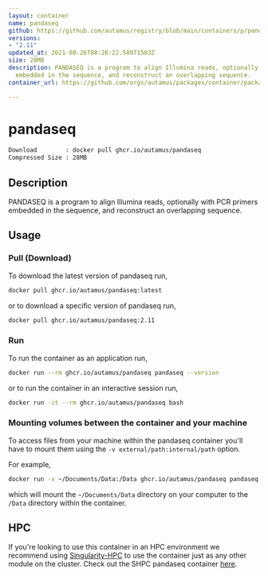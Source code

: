 ```yaml
---
layout: container
name: pandaseq
github: https://github.com/autamus/registry/blob/main/containers/p/pandaseq/spack.yaml
versions:
- "2.11"
updated_at: 2021-08-26T08:26:22.58971503Z
size: 28MB
description: PANDASEQ is a program to align Illumina reads, optionally with PCR primers
  embedded in the sequence, and reconstruct an overlapping sequence.
container_url: https://github.com/orgs/autamus/packages/container/package/pandaseq

---
```

# pandaseq
```bash 
Download        : docker pull ghcr.io/autamus/pandaseq
Compressed Size : 28MB
```

## Description
PANDASEQ is a program to align Illumina reads, optionally with PCR primers embedded in the sequence, and reconstruct an overlapping sequence.

## Usage
### Pull (Download)
To download the latest version of pandaseq run,

```bash
docker pull ghcr.io/autamus/pandaseq:latest
```

or to download a specific version of pandaseq run,

```bash
docker pull ghcr.io/autamus/pandaseq:2.11
```
### Run
To run the container as an application run,
```bash
docker run --rm ghcr.io/autamus/pandaseq pandaseq --version
```

or to run the container in an interactive session run,
```bash
docker run -it --rm ghcr.io/autamus/pandaseq bash
```

### Mounting volumes between the container and your machine
To access files from your machine within the pandaseq container you'll have to mount them using the `-v external/path:internal/path` option.

For example,
```bash
docker run -v ~/Documents/Data:/Data ghcr.io/autamus/pandaseq pandaseq /Data/myData.csv
```
which will mount the `~/Documents/Data` directory on your computer to the `/Data` directory within the container.

## HPC
If you're looking to use this container in an HPC environment we recommend using [Singularity-HPC](https://singularity-hpc.readthedocs.io) to use the container just as any other module on the cluster. Check out the SHPC pandaseq container [here](https://singularityhub.github.io/singularity-hpc/r/ghcr.io-autamus-pandaseq/).